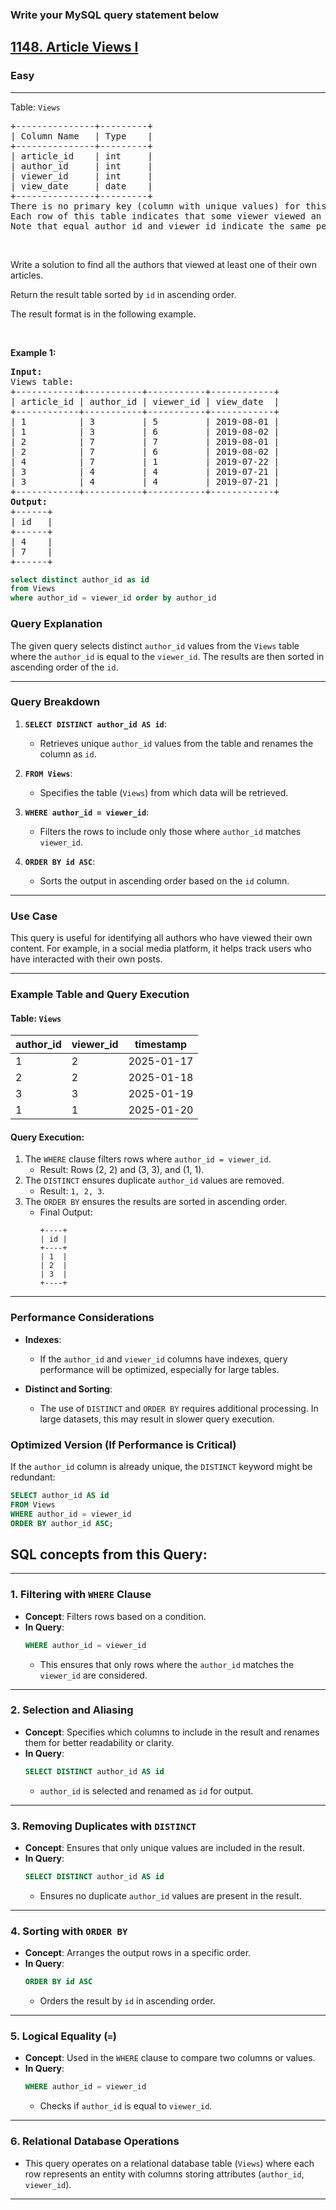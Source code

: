 ### Write your MySQL query statement below
<h2><a href="https://leetcode.com/problems/article-views-i/?envType=study-plan-v2&envId=top-sql-50">1148. Article Views I</a></h2><h3>Easy</h3><hr><p>Table: <code>Views</code></p>

<pre>
+---------------+---------+
| Column Name   | Type    |
+---------------+---------+
| article_id    | int     |
| author_id     | int     |
| viewer_id     | int     |
| view_date     | date    |
+---------------+---------+
There is no primary key (column with unique values) for this table, the table may have duplicate rows.
Each row of this table indicates that some viewer viewed an article (written by some author) on some date. 
Note that equal author_id and viewer_id indicate the same person.
</pre>

<p>&nbsp;</p>

<p>Write a solution to find all the authors that viewed at least one of their own articles.</p>

<p>Return the result table sorted by <code>id</code> in ascending order.</p>

<p>The result format is in the following example.</p>

<p>&nbsp;</p>
<p><strong class="example">Example 1:</strong></p>

<pre>
<strong>Input:</strong> 
Views table:
+------------+-----------+-----------+------------+
| article_id | author_id | viewer_id | view_date  |
+------------+-----------+-----------+------------+
| 1          | 3         | 5         | 2019-08-01 |
| 1          | 3         | 6         | 2019-08-02 |
| 2          | 7         | 7         | 2019-08-01 |
| 2          | 7         | 6         | 2019-08-02 |
| 4          | 7         | 1         | 2019-07-22 |
| 3          | 4         | 4         | 2019-07-21 |
| 3          | 4         | 4         | 2019-07-21 |
+------------+-----------+-----------+------------+
<strong>Output:</strong> 
+------+
| id   |
+------+
| 4    |
| 7    |
+------+
</pre>


   ```sql []
select distinct author_id as id 
from Views
where author_id = viewer_id order by author_id
 ```
### Query Explanation

The given query selects distinct `author_id` values from the `Views` table where the `author_id` is equal to the `viewer_id`. The results are then sorted in ascending order of the `id`.

---

### Query Breakdown

1. **`SELECT DISTINCT author_id AS id`**:
   - Retrieves unique `author_id` values from the table and renames the column as `id`.

2. **`FROM Views`**:
   - Specifies the table (`Views`) from which data will be retrieved.

3. **`WHERE author_id = viewer_id`**:
   - Filters the rows to include only those where `author_id` matches `viewer_id`.

4. **`ORDER BY id ASC`**:
   - Sorts the output in ascending order based on the `id` column.

---

### Use Case
This query is useful for identifying all authors who have viewed their own content. For example, in a social media platform, it helps track users who have interacted with their own posts.

---

### Example Table and Query Execution

#### Table: `Views`
| author_id | viewer_id | timestamp  |
|-----------|-----------|------------|
| 1         | 2         | 2025-01-17 |
| 2         | 2         | 2025-01-18 |
| 3         | 3         | 2025-01-19 |
| 1         | 1         | 2025-01-20 |

#### Query Execution:
1. The `WHERE` clause filters rows where `author_id = viewer_id`.
   - Result: Rows (2, 2) and (3, 3), and (1, 1).
2. The `DISTINCT` ensures duplicate `author_id` values are removed.
   - Result: `1, 2, 3`.
3. The `ORDER BY` ensures the results are sorted in ascending order.
   - Final Output:
     ```
     +----+
     | id |
     +----+
     | 1  |
     | 2  |
     | 3  |
     +----+
     ```

---

### Performance Considerations

- **Indexes**:
  - If the `author_id` and `viewer_id` columns have indexes, query performance will be optimized, especially for large tables.
  
- **Distinct and Sorting**:
  - The use of `DISTINCT` and `ORDER BY` requires additional processing. In large datasets, this may result in slower query execution.

### Optimized Version (If Performance is Critical)
If the `author_id` column is already unique, the `DISTINCT` keyword might be redundant:
```sql
SELECT author_id AS id
FROM Views
WHERE author_id = viewer_id
ORDER BY author_id ASC;
```

## SQL concepts from this Query:

---

### 1. **Filtering with `WHERE` Clause**
   - **Concept**: Filters rows based on a condition.
   - **In Query**: 
     ```sql
     WHERE author_id = viewer_id
     ```
     - This ensures that only rows where the `author_id` matches the `viewer_id` are considered.

---

### 2. **Selection and Aliasing**
   - **Concept**: Specifies which columns to include in the result and renames them for better readability or clarity.
   - **In Query**:
     ```sql
     SELECT DISTINCT author_id AS id
     ```
     - `author_id` is selected and renamed as `id` for output.

---

### 3. **Removing Duplicates with `DISTINCT`**
   - **Concept**: Ensures that only unique values are included in the result.
   - **In Query**:
     ```sql
     SELECT DISTINCT author_id AS id
     ```
     - Ensures no duplicate `author_id` values are present in the result.

---

### 4. **Sorting with `ORDER BY`**
   - **Concept**: Arranges the output rows in a specific order.
   - **In Query**:
     ```sql
     ORDER BY id ASC
     ```
     - Orders the result by `id` in ascending order.

---

### 5. **Logical Equality (`=`)**
   - **Concept**: Used in the `WHERE` clause to compare two columns or values.
   - **In Query**:
     ```sql
     WHERE author_id = viewer_id
     ```
     - Checks if `author_id` is equal to `viewer_id`.

---

### 6. **Relational Database Operations**
   - This query operates on a relational database table (`Views`) where each row represents an entity with columns storing attributes (`author_id`, `viewer_id`).

---


